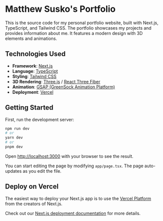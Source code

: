 # Matthew Susko's Portfolio

This is the source code for my personal portfolio website, built with Next.js, TypeScript, and Tailwind CSS. The portfolio showcases my projects and provides information about me. It features a modern design with 3D elements and animations.

## Technologies Used

- **Framework**: [Next.js](https://nextjs.org/)
- **Language**: [TypeScript](https://www.typescriptlang.org/)
- **Styling**: [Tailwind CSS](https://tailwindcss.com/)
- **3D Rendering**: [Three.js](https://threejs.org/) / [React Three Fiber](https://docs.pmnd.rs/react-three-fiber/getting-started/introduction)
- **Animation**: [GSAP (GreenSock Animation Platform)](https://greensock.com/gsap/)
- **Deployment**: [Vercel](https://vercel.com/)

## Getting Started

First, run the development server:

```bash
npm run dev
# or
yarn dev
# or
pnpm dev
```

Open [http://localhost:3000](http://localhost:3000) with your browser to see the result.

You can start editing the page by modifying `app/page.tsx`. The page auto-updates as you edit the file.

## Deploy on Vercel

The easiest way to deploy your Next.js app is to use the [Vercel Platform](https://vercel.com/new?utm_medium=default-template&filter=next.js&utm_source=create-next-app&utm_campaign=create-next-app-readme) from the creators of Next.js.

Check out our [Next.js deployment documentation](https://nextjs.org/docs/app/building-your-application/deploying) for more details.
